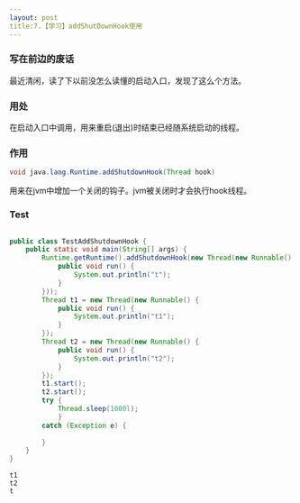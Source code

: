 ```yaml
---
layout: post
title:7.【学习】addShutDownHook使用
---
```


### 写在前边的废话

最近清闲，读了下以前没怎么读懂的启动入口，发现了这么个方法。

### 用处
在启动入口中调用，用来重启(退出)时结束已经随系统启动的线程。

### 作用

```java
void java.lang.Runtime.addShutdownHook(Thread hook)

```
用来在jvm中增加一个关闭的钩子。jvm被关闭时才会执行hook线程。

### Test


```java

public class TestAddShutdownHook {
	public static void main(String[] args) {
		Runtime.getRuntime().addShutdownHook(new Thread(new Runnable() {
			public void run() {
				System.out.println("t");
			}
		}));
		Thread t1 = new Thread(new Runnable() {
			public void run() {
				System.out.println("t1");
			}
		});
		Thread t2 = new Thread(new Runnable() {
			public void run() {
				System.out.println("t2");
			}
		});
		t1.start();
		t2.start();
		try {
			Thread.sleep(1000l);
			} 
		catch (Exception e) {
			
		}
	}
}

```

```
t1
t2
t

```